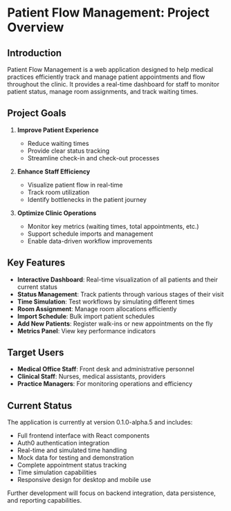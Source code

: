 # Patient Flow Management: Project Overview

## Introduction

Patient Flow Management is a web application designed to help medical practices efficiently track and manage patient appointments and flow throughout the clinic. It provides a real-time dashboard for staff to monitor patient status, manage room assignments, and track waiting times.

## Project Goals

1. **Improve Patient Experience**
   - Reduce waiting times
   - Provide clear status tracking
   - Streamline check-in and check-out processes

2. **Enhance Staff Efficiency**
   - Visualize patient flow in real-time
   - Track room utilization
   - Identify bottlenecks in the patient journey

3. **Optimize Clinic Operations**
   - Monitor key metrics (waiting times, total appointments, etc.)
   - Support schedule imports and management
   - Enable data-driven workflow improvements

## Key Features

- **Interactive Dashboard**: Real-time visualization of all patients and their current status
- **Status Management**: Track patients through various stages of their visit
- **Time Simulation**: Test workflows by simulating different times
- **Room Assignment**: Manage room allocations efficiently
- **Import Schedule**: Bulk import patient schedules
- **Add New Patients**: Register walk-ins or new appointments on the fly
- **Metrics Panel**: View key performance indicators

## Target Users

- **Medical Office Staff**: Front desk and administrative personnel
- **Clinical Staff**: Nurses, medical assistants, providers
- **Practice Managers**: For monitoring operations and efficiency

## Current Status

The application is currently at version 0.1.0-alpha.5 and includes:
- Full frontend interface with React components
- Auth0 authentication integration
- Real-time and simulated time handling
- Mock data for testing and demonstration
- Complete appointment status tracking
- Time simulation capabilities
- Responsive design for desktop and mobile use

Further development will focus on backend integration, data persistence, and reporting capabilities.
